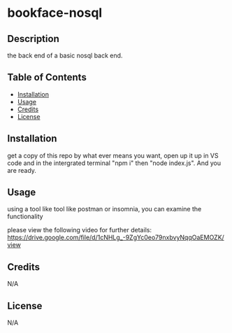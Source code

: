 # bookface-nosql 

## Description
the back end of a basic nosql back end.


## Table of Contents 

- [Installation](#installation)
- [Usage](#usage)
- [Credits](#credits)
- [License](#license)

## Installation

get a copy of this repo by what ever means you want, open up it up in VS code and in the intergrated terminal "npm i" then "node index.js". And you are ready.

## Usage

using a tool like tool like postman or insomnia, you can examine the functionality

please view the following video for further details: https://drive.google.com/file/d/1cNHLg_-9ZgYc0eo79nxbvyNqqOaEMOZK/view

## Credits

N/A

## License

N/A

